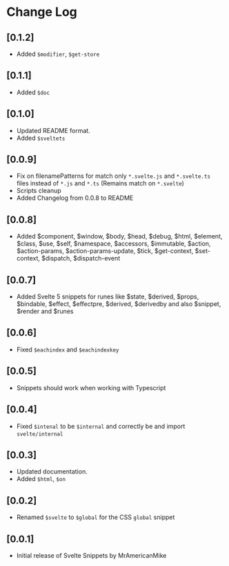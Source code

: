 # Change Log

## [0.1.2]

-   Added `$modifier`, `$get-store`

## [0.1.1]

-   Added `$doc`

## [0.1.0]

-   Updated README format.
-   Added `$sveltets`

## [0.0.9]

-   Fix on filenamePatterns for match only `*.svelte.js` and `*.svelte.ts` files instead of `*.js` and `*.ts` (Remains match on `*.svelte`)
-   Scripts cleanup
-   Added Changelog from 0.0.8 to README

## [0.0.8]

-   Added $component, $window, $body, $head, $debug, $html, $element, $class, $use, $self, $namespace, $accessors, $immutable, $action, $action-params, $action-params-update, $tick, $get-context, $set-context, $dispatch, $dispatch-event

## [0.0.7]

-   Added Svelte 5 snippets for runes like $state, $derived, $props, $bindable, $effect, $effectpre, $derived, $derivedby and also $snippet, $render and $runes

## [0.0.6]

-   Fixed `$eachindex` and `$eachindexkey`

## [0.0.5]

-   Snippets should work when working with Typescript

## [0.0.4]

-   Fixed `$intenal` to be `$internal` and correctly be and import `svelte/internal`

## [0.0.3]

-   Updated documentation.
-   Added `$html`, `$on`

## [0.0.2]

-   Renamed `$svelte` to `$global` for the CSS `global` snippet

## [0.0.1]

-   Initial release of Svelte Snippets by MrAmericanMike

